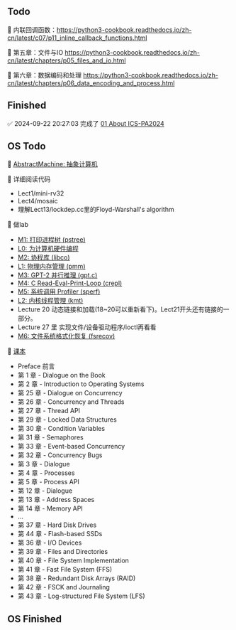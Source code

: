 ## Todo
📌 内联回调函数：https://python3-cookbook.readthedocs.io/zh-cn/latest/c07/p11_inline_callback_functions.html

📌 第五章：文件与IO https://python3-cookbook.readthedocs.io/zh-cn/latest/chapters/p05_files_and_io.html

📌 第六章：数据编码和处理 https://python3-cookbook.readthedocs.io/zh-cn/latest/chapters/p06_data_encoding_and_process.html


## Finished
✅ 2024-09-22 20:27:03 完成了 [01 About ICS-PA2024](https://www.bilibili.com/video/BV11BpFe4EmM/?spm_id_from=333.788&vd_source=2a33d03ec3e67e46971208a7faa0dcda)

## OS Todo
📌 [AbstractMachine: 抽象计算机](https://jyywiki.cn/AbstractMachine/)

📌 详细阅读代码

* Lect1/mini-rv32 
* Lect4/mosaic
* 理解Lect13/lockdep.cc里的Floyd-Warshall's algorithm

📌 做lab

* [M1: 打印进程树 (pstree)](https://jyywiki.cn/OS/2024/labs/M1.md)
* [L0: 为计算机硬件编程](https://jyywiki.cn/OS/2024/labs/L0.md)
* [M2: 协程库 (libco)](https://jyywiki.cn/OS/2024/labs/M2.md)
* [L1: 物理内存管理 (pmm)](https://jyywiki.cn/OS/2024/labs/L1.md)
* [M3: GPT-2 并行推理 (gpt.c)](https://jyywiki.cn/OS/2024/labs/M3.md)
* [M4: C Read-Eval-Print-Loop (crepl)](https://jyywiki.cn/OS/2024/labs/M4.md)
* [M5: 系统调用 Profiler (sperf)](https://jyywiki.cn/OS/2024/labs/M5.md)
* [L2: 内核线程管理 (kmt)](https://jyywiki.cn/OS/2024/labs/L2.md)
* Lecture 20 动态链接和加载(18~20可以重新看下)。Lect21开头还有链接的一部分。
* Lecture 27 里 实现文件/设备驱动程序/ioctl再看看
* [M6: 文件系统格式化恢复 (fsrecov)](https://jyywiki.cn/OS/2024/labs/M6.md)

📌 [课本](https://pages.cs.wisc.edu/~remzi/OSTEP/)

* Preface 前言
* 第 1 章 - Dialogue on the Book
* 第 2 章 - Introduction to Operating Systems
* 第 25 章 - Dialogue on Concurrency
* 第 26 章 - Concurrency and Threads
* 第 27 章 - Thread API
* 第 29 章 - Locked Data Structures
* 第 30 章 - Condition Variables
* 第 31 章 - Semaphores
* 第 33 章 - Event-based Concurrency
* 第 32 章 - Concurrency Bugs
* 第 3 章 - Dialogue
* 第 4 章 - Processes
* 第 5 章 - Process API
* 第 12 章 - Dialogue
* 第 13 章 - Address Spaces
* 第 14 章 - Memory API
* ...
* 第 37 章 - Hard Disk Drives
* 第 44 章 - Flash-based SSDs
* 第 36 章 - I/O Devices
* 第 39 章 - Files and Directories
* 第 40 章 - File System Implementation
* 第 41 章 - Fast File System (FFS)
* 第 38 章 - Redundant Disk Arrays (RAID)
* 第 42 章 - FSCK and Journaling
* 第 43 章 - Log-structured File System (LFS)

## OS Finished
